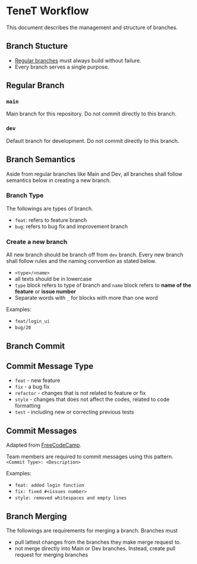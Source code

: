 # TeneT Workflow

This document describes the management and structure of branches.

## Branch Stucture

- [Regular branches](#regular-branch) must always build without failure.
- Every branch serves a single purpose.

## Regular Branch

### `main`

Main branch for this repository. Do not commit directly to this branch.

### `dev`

Default branch for development. Do not commit directly to this branch.

## Branch Semantics

Aside from regular branches like Main and Dev, all branches shall follow semantics below in creating a new branch.

### Branch Type

The followings are types of branch.

- `feat`: refers to feature branch
- `bug`: refers to bug fix and improvement branch

### Create a new branch

All new branch should be branch off from `dev` branch. Every new branch shall follow rules and the naming convention as stated below.

- `<type>/<name>`
- all texts should be in lowercase
- `type` block refers to type of branch and `name` block refers to **name of the feature** or **issue number**
- Separate words with `_` for blocks with more than one word

Examples:

- `feat/login_ui`
- `bug/20`

## Branch Commit

## Commit Message Type

- `feat` - new feature
- `fix` - a bug fix
- `refactor` - changes that is not related to feature or fix
- `style` - changes that does not affect the codes, related to code formatting
- `test` - including new or correcting previous tests

## Commit Messages

Adapted from [FreeCodeCamp](https://www.freecodecamp.org/news/how-to-write-better-git-commit-messages/).

Team members are required to commit messages using this pattern.
`<Commit Type>: <Description>`

Examples:

- `feat: added login function`
- `fix: fixed #<issues number>`
- `style: removed whitespaces and empty lines`

## Branch Merging

The followings are requirements for merging a branch.
Branches must

- pull lattest changes from the branches they make merge request to.
- not merge directly into Main or Dev branches. Instead, create pull request for merging branches
